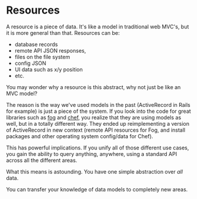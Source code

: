# Resources

A resource is a piece of data. It's like a model in traditional web MVC's, but it is more general than that. Resources can be:

- database records
- remote API JSON responses, 
- files on the file system
- config JSON
- UI data such as x/y position
- etc.

You may wonder why a resource is this abstract, why not just be like an MVC model?

The reason is the way we've used models in the past (ActiveRecord in Rails for example) is just a piece of the system. If you look into the code for great libraries such as [fog](https://github.com/fog/fog) and [chef](https://github.com/opscode/chef), you realize that they are using models as well, but in a totally different way. They ended up reimplementing a version of ActiveRecord in new context (remote API resources for Fog, and install packages and other operating system config/data for Chef).

This has powerful implications. If you unify all of those different use cases, you gain the ability to query anything, anywhere, using a standard API across all the different areas.

What this means is astounding. You have one simple abstraction over _all_ data.

You can transfer your knowledge of data models to completely new areas.